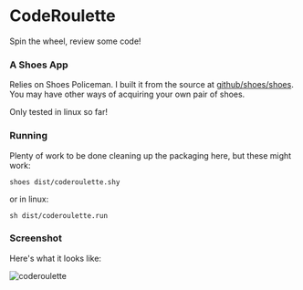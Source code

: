 CodeRoulette
============

Spin the wheel, review some code!

### A Shoes App

Relies on Shoes Policeman. I built it from the source at [github/shoes/shoes](http://www.github.com/shoes/shoes). You may have other ways of acquiring your own pair of shoes.

Only tested in linux so far!

### Running

Plenty of work to be done cleaning up the packaging here, but these might work:

    shoes dist/coderoulette.shy

or in linux:

    sh dist/coderoulette.run

### Screenshot

Here's what it looks like:

![coderoulette](http://loki.ws/~josh/coderoulette.png)
